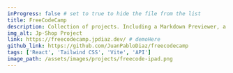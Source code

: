 ```yaml
---
inProgress: false # set to true to hide the file from the list
title: FreeCodeCamp
description: Collection of projects. Including a Markdown Previewer, a Drum Machine, a Calculator, a Pomodoro Clock, a Quote Generator and many more.
img_alt: Jp·Shop Project
link: https://freecodecamp.jpdiaz.dev/ # demoHere
github_link: https://github.com/JuanPabloDiaz/freecodecamp
tags: ['React', 'Tailwind CSS', 'Vite', 'API']
image_path: /assets/images/projects/freecode-ipad.png
---
```

